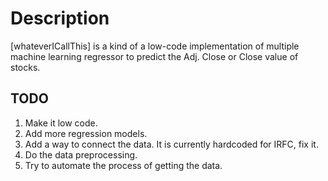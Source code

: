 # Description

[whateverICallThis] is a kind of a low-code implementation of multiple machine learning regressor to predict the Adj. Close or Close value of stocks.

## TODO
1. Make it low code.
2. Add more regression models.
3. Add a way to connect the data. It is currently hardcoded for IRFC, fix it.
4. Do the data preprocessing.
5. Try to automate the process of getting the data. 